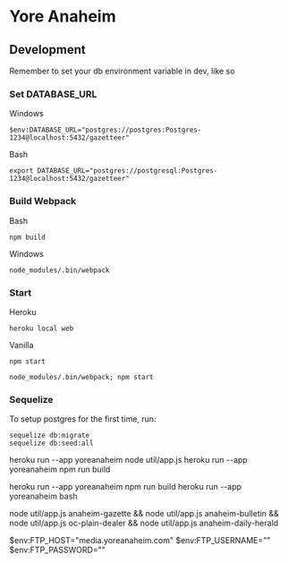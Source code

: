 # Yore Anaheim

## Development

Remember to set your db environment variable in dev, like so

### Set DATABASE_URL
Windows
```
$env:DATABASE_URL="postgres://postgres:Postgres-1234@localhost:5432/gazetteer"
```
Bash
```
export DATABASE_URL="postgres://postgresql:Postgres-1234@localhost:5432/gazetteer"
```

### Build Webpack
Bash
```
npm build
```
Windows
```
node_modules/.bin/webpack
```

### Start
Heroku
```
heroku local web
```
Vanilla
```
npm start
```
```
node_modules/.bin/webpack; npm start
```

### Sequelize
To setup postgres for the first time, run:
```
sequelize db:migrate
sequelize db:seed:all
```



heroku run --app yoreanaheim node util/app.js
heroku run --app yoreanaheim npm run build

heroku run --app yoreanaheim npm run build
heroku run --app yoreanaheim bash

node util/app.js anaheim-gazette && node util/app.js anaheim-bulletin && node util/app.js oc-plain-dealer && node util/app.js anaheim-daily-herald

$env:FTP_HOST="media.yoreanaheim.com"
$env:FTP_USERNAME=""
$env:FTP_PASSWORD=""
